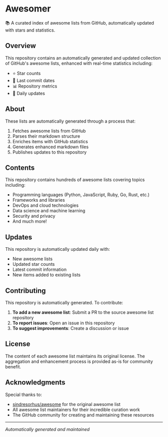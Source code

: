 # Awesomer

📚 A curated index of awesome lists from GitHub, automatically updated with stars and statistics.

## Overview

This repository contains an automatically generated and updated collection of GitHub's awesome lists, enhanced with
real-time statistics including:

- ⭐ Star counts
- 📅 Last commit dates
- 📊 Repository metrics
- 🔄 Daily updates

## About

These lists are automatically generated through a process that:

1. Fetches awesome lists from GitHub
2. Parses their markdown structure
3. Enriches items with GitHub statistics
4. Generates enhanced markdown files
5. Publishes updates to this repository

## Contents

This repository contains hundreds of awesome lists covering topics including:

- Programming languages (Python, JavaScript, Ruby, Go, Rust, etc.)
- Frameworks and libraries
- DevOps and cloud technologies
- Data science and machine learning
- Security and privacy
- And much more!

## Updates

This repository is automatically updated daily with:

- New awesome lists
- Updated star counts
- Latest commit information
- New items added to existing lists

## Contributing

This repository is automatically generated. To contribute:

1. **To add a new awesome list**: Submit a PR to the source awesome list repository
2. **To report issues**: Open an issue in this repository
3. **To suggest improvements**: Create a discussion or issue

## License

The content of each awesome list maintains its original license. The aggregation and enhancement process is provided
as-is for community benefit.

## Acknowledgments

Special thanks to:

- [sindresorhus/awesome](https://github.com/sindresorhus/awesome) for the original awesome list
- All awesome list maintainers for their incredible curation work
- The GitHub community for creating and maintaining these resources

---

*Automatically generated and maintained*

